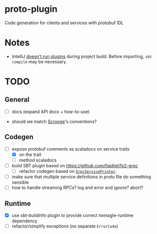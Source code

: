 # proto-plugin
Code generation for clients and services with protobuf IDL

# Notes

* IntelliJ [doesn't run plugins][intellij] during project build. Before importing,
 `sbt compile` may be necessary. 

# TODO

## General

* [ ] docs (expand API docs + how-to-use)
* should we match [Scrooge](https://twitter.github.io/scrooge/Finagle.html#creating-a-server)'s conventions?

## Codegen
* [ ] expose protobuf comments as scaladocs on service traits
  - [x] on the trait
  - [ ] method scaladocs
* [ ] build SBT plugin based on https://github.com/fiadliel/fs2-grpc
  - [ ] refactor codegen based on [`GrpcServicePrinter`][GrpcServicePrinter]. 
* [ ] make sure that multiple service definitions in proto file do something sensible
* [ ] how to handle streaming RPCs? log and error and ignore? abort?

## Runtime

* [x] use sbt-buildinfo plugin to provide correct twinagle-runtime dependency
* [ ] refactor/simplify exceptions (no separate `ErrorCode`)

[intellij]: https://intellij-support.jetbrains.com/hc/en-us/community/posts/206825945-sbt-tasks-as-part-of-the-normal-build
[GrpcServicePrinter]: https://github.com/scalapb/ScalaPB/blob/master/compiler-plugin/src/main/scala/scalapb/compiler/GrpcServicePrinter.scala